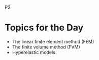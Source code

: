 P2   
# Topics for the Day   

 - The linear finite element method (FEM)
 - The finite volume method (FVM)
 - Hyperelastic models

